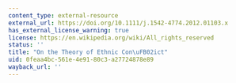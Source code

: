 ```yaml
---
content_type: external-resource
external_url: https://doi.org/10.1111/j.1542-4774.2012.01103.x
has_external_license_warning: true
license: https://en.wikipedia.org/wiki/All_rights_reserved
status: ''
title: "On the Theory of Ethnic Con\uFB02ict"
uid: 0feaa4bc-561e-4e91-80c3-a27724878e89
wayback_url: ''
---
```

